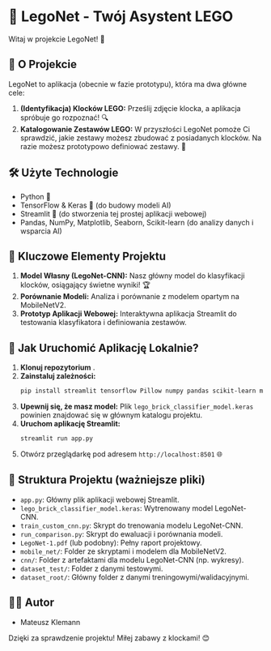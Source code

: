 # 🧱 LegoNet - Twój Asystent LEGO

Witaj w projekcie LegoNet! 🎉

## 🚀 O Projekcie

LegoNet to aplikacja (obecnie w fazie prototypu), która ma dwa główne cele:
1.  **(Identyfikacja) Klocków LEGO:** Prześlij zdjęcie klocka, a aplikacja spróbuje go rozpoznać! 🔍
2.  **Katalogowanie Zestawów LEGO:** W przyszłości LegoNet pomoże Ci sprawdzić, jakie zestawy możesz zbudować z posiadanych klocków. Na razie możesz prototypowo definiować zestawy. 🧩

## 🛠️ Użyte Technologie

* Python 🐍
* TensorFlow & Keras 🧠 (do budowy modeli AI)
* Streamlit 🎈 (do stworzenia tej prostej aplikacji webowej)
* Pandas, NumPy, Matplotlib, Seaborn, Scikit-learn (do analizy danych i wsparcia AI)

## 🌟 Kluczowe Elementy Projektu

1.  **Model Własny (LegoNet-CNN):** Nasz główny model do klasyfikacji klocków, osiągający świetne wyniki! 🏆
2.  **Porównanie Modeli:** Analiza i porównanie z modelem opartym na MobileNetV2.
3.  **Prototyp Aplikacji Webowej:** Interaktywna aplikacja Streamlit do testowania klasyfikatora i definiowania zestawów.

## 🚦 Jak Uruchomić Aplikację Lokalnie?

1.  **Klonuj repozytorium** .
2.  **Zainstaluj zależności:**
    ```bash
    pip install streamlit tensorflow Pillow numpy pandas scikit-learn matplotlib seaborn
    ```
3.  **Upewnij się, że masz model:** Plik `lego_brick_classifier_model.keras` powinien znajdować się w głównym katalogu projektu.
4.  **Uruchom aplikację Streamlit:**
    ```bash
    streamlit run app.py
    ```
5.  Otwórz przeglądarkę pod adresem `http://localhost:8501` 🌐

## 📁 Struktura Projektu (ważniejsze pliki)

* `app.py`: Główny plik aplikacji webowej Streamlit.
* `lego_brick_classifier_model.keras`: Wytrenowany model LegoNet-CNN.
* `train_custom_cnn.py`: Skrypt do trenowania modelu LegoNet-CNN.
* `run_comparison.py`: Skrypt do ewaluacji i porównania modeli.
* `LegoNet-1.pdf` (lub podobny): Pełny raport projektowy.
* `mobile_net/`: Folder ze skryptami i modelem dla MobileNetV2.
* `cnn/`: Folder z artefaktami dla modelu LegoNet-CNN (np. wykresy).
* `dataset_test/`: Folder z danymi testowymi.
* `dataset_root/`: Główny folder z danymi treningowymi/walidacyjnymi.

## 🧑‍💻 Autor

* Mateusz Klemann

Dzięki za sprawdzenie projektu! Miłej zabawy z klockami! 😊
